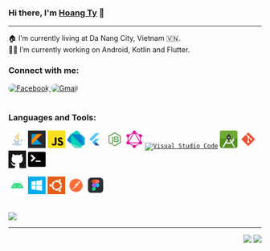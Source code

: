 ### Hi there, I'm [Hoang Ty][website] 👋

<hr/>

🏠 I’m currently living at Da Nang City, Vietnam 🇻🇳.<br/>
👨‍💻 I’m currently working on Android, Kotlin and Flutter.<br/>

### Connect with me:

<div align="left">
    <a href="https://www.facebook.com/ittyhoang" target="_blank">
        <img src="https://img.shields.io/badge/Facebook-1877F2?style=for-the-badge&logo=facebook&logoColor=white" alt="Facebook" style="border-radius: 50px;">
    </a>
    <a href="mailto:tyhoang1406@gmail.com">
        <img src="https://img.shields.io/badge/Gmail-red?style=for-the-badge&logo=gmail&logoColor=white" alt="Gmail" style="border-radius: 20px;">
    </a>
</div>

<br/>

### Languages and Tools:

<code>[<img height="35" title="Java" src="https://raw.githubusercontent.com/edent/SuperTinyIcons/master/images/svg/java.svg">][website]</code>
<code>[<img height="35" title="Kotlin" src="https://raw.githubusercontent.com/edent/SuperTinyIcons/master/images/svg/kotlin.svg">][website]</code>
<code>[<img height="35" title="Javascript" src="https://raw.githubusercontent.com/edent/SuperTinyIcons/master/images/svg/javascript.svg">][website]</code>
<code>[<img height="35" title="Dart" src="https://raw.githubusercontent.com/ityhoang/ityhoang/main/dart.png">][website]</code>
<code>[<img height="35" title="Flutter" src="https://raw.githubusercontent.com/edent/SuperTinyIcons/master/images/svg/flutter.svg">][website]</code>
<code>[<img height="35" title="NodeJs" src="https://raw.githubusercontent.com/edent/SuperTinyIcons/master/images/svg/nodejs.svg">][website]</code>
<code>[<img height="35" title="GraphQL" src="https://raw.githubusercontent.com/github/explore/80688e429a7d4ef2fca1e82350fe8e3517d3494d/topics/graphql/graphql.png">][website]</code>
<code>[<img height="35" title="Visual Studio Code" src="https://img.icons8.com/color/48/000000/visual-studio-code-2019.png">][website]</code>
<code>[<img height="35" title="Android Studio" src="https://raw.githubusercontent.com/ityhoang/ityhoang/main/android-studio.png">][website]</code>
<code>[<img height="35" title="Git" src="https://raw.githubusercontent.com/edent/SuperTinyIcons/master/images/svg/git.svg">][website]</code>
<code>[<img height="35" title="Github" src="https://raw.githubusercontent.com/edent/SuperTinyIcons/master/images/svg/github.svg">][website]</code>
<code>[<img height="35" title="Terminal" src="https://raw.githubusercontent.com/ityhoang/ityhoang/main/terminal.png">][website]</code>

<code>[<img height="35" title="Android" src="https://raw.githubusercontent.com/edent/SuperTinyIcons/master/images/svg/android.svg">][website]</code>
<code>[<img height="35" title="Window" src="https://raw.githubusercontent.com/edent/SuperTinyIcons/master/images/svg/windows.svg">][website]</code>
<code>[<img height="35" title="Ubuntu" src="https://raw.githubusercontent.com/edent/SuperTinyIcons/master/images/svg/ubuntu.svg">][website]</code>
<code>[<img height="35" title="Postman" src="https://raw.githubusercontent.com/edent/SuperTinyIcons/master/images/svg/postman.svg">][website]</code>
<code>[<img height="35" title="Figma" src="https://raw.githubusercontent.com/ityhoang/ityhoang/main/figma.png">][website]</code>

<br/>

<a href="https://github.com/ityhoang">
  <img align="center" src="https://github-readme-stats.vercel.app/api/top-langs/?username=ityhoang&layout=compact&theme=material-palenight" />
</a>

<hr/>

<p align="right">
<img src="https://komarev.com/ghpvc/?username=ityhoang&style=plastic&label=Views"><img>
<img src="https://badges.pufler.dev/visits/ityhoang/ityhoang?color=black&logo=github" />
</p>

[website]: https://www.facebook.com/ittyhoang
[gmail]: mailto:tyhoang1406@gmail.com
[soundwise]: https://mysoundwise.com
